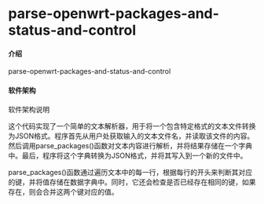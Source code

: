 # parse-openwrt-packages-and-status-and-control

#### 介绍
parse-openwrt-packages-and-status-and-control

#### 软件架构
软件架构说明

这个代码实现了一个简单的文本解析器，用于将一个包含特定格式的文本文件转换为JSON格式。程序首先从用户处获取输入的文本文件名，并读取该文件的内容。然后调用parse_packages()函数对文本内容进行解析，并将结果存储在一个字典中。最后，程序将这个字典转换为JSON格式，并将其写入到一个新的文件中。

parse_packages()函数通过遍历文本中的每一行，根据每行的开头来判断其对应的键，并将值存储在数据字典中。同时，它还会检查是否已经存在相同的键，如果存在，则会合并这两个键对应的值。

    